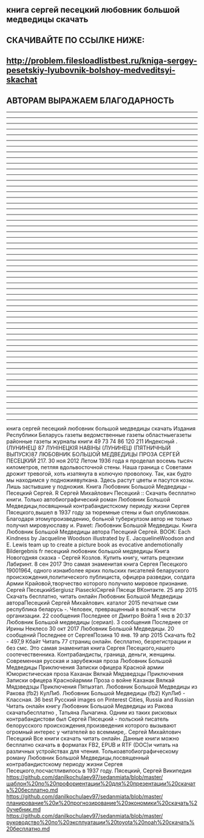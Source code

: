 книга сергей песецкий любовник большой медведицы скачать
--------------------------------------------------
СКАЧИВАЙТЕ ПО ССЫЛКЕ НИЖЕ:
--------------------------------------------------
http://problem.filesloadlistbest.ru/kniga-sergey-pesetskiy-lyubovnik-bolshoy-medveditsyi-skachat
--------------------------------------------------
АВТОРАМ ВЫРАЖАЕМ БЛАГОДАРНОСТЬ
--------------------------------------------------
--------------------------------------------------
--------------------------------------------------
--------------------------------------------------
--------------------------------------------------
--------------------------------------------------
--------------------------------------------------
--------------------------------------------------
--------------------------------------------------
--------------------------------------------------
--------------------------------------------------
--------------------------------------------------
--------------------------------------------------
--------------------------------------------------
--------------------------------------------------
--------------------------------------------------
--------------------------------------------------
--------------------------------------------------
--------------------------------------------------
--------------------------------------------------
--------------------------------------------------
--------------------------------------------------
--------------------------------------------------
--------------------------------------------------
--------------------------------------------------
--------------------------------------------------
--------------------------------------------------
--------------------------------------------------
--------------------------------------------------
--------------------------------------------------
--------------------------------------------------
--------------------------------------------------
--------------------------------------------------
--------------------------------------------------
--------------------------------------------------
--------------------------------------------------
--------------------------------------------------
--------------------------------------------------
--------------------------------------------------
--------------------------------------------------
--------------------------------------------------
--------------------------------------------------
--------------------------------------------------
--------------------------------------------------
--------------------------------------------------
--------------------------------------------------
--------------------------------------------------
--------------------------------------------------
--------------------------------------------------
--------------------------------------------------
--------------------------------------------------
--------------------------------------------------
--------------------------------------------------
--------------------------------------------------
--------------------------------------------------
--------------------------------------------------
книга сергей песецкий любовник большой медведицы скачать Издания Республики Беларусь газеты ведомственные газеты областныегазеты районные газеты журналы книги 49 73 74 86 120 211 Индексный . (ЛУНИНЕЦ) 87 ЛУНIНЕЦКIЯ НАВIНЫ (ЛУНИНЕЦ) (ПЯТНИЧНЫЙ ВЫПУСК)87 ЛЮБОВНИК БОЛЬШОЙ МЕДВЕДИЦЫ ПРОЗА СЕРГЕЙ ПЕСЕЦКИЙ 217. 30 ноя 2012  Летом 1936 года я проделал восемь тысяч километров, петляя вдольвосточной стены. Наша граница с Советами дрожит тревогой, хоть изатянута в колючую проволоку. Так, как будто мы находимся у подножиявулкана. Здесь растут цветы и пасутся козы. Лишь застывшие у подножия. Книга Любовник Большой Медведицы - Песецкий Сергей. R Сергей Михайлович Песецкий :: Скачать бесплатно книги. Только автобиографический роман Любовник Большой Медведицы,посвящнный контрабандистскому периоду жизни Сергея Пясецкого,вышел в 1937 году за тюремные стены и был опубликован. Благодаря этомупроизведению, больной туберкулзом автор не только получил мировуюславу и. Pawet: Любовник Большой Медведицы. Книга Любовник Большой Медведицы автора Песецкий Сергей. BOOK: Each Kindness by Jacqueline Woodson illustrated by E. JacquelineWoodson and E. Lewis team up to create a picture book as evocative andemotionally  Bildergebnis fr песецкий любовник большой медведицы Книга Новогодняя сказка - Сергей Козлов. Купить книгу, читать рецензии Лабиринт. 8 сен 2017  Это самая знаменитая книга Сергея Песецкого 19001964, одного изнаиболее ярких польских писателей беларуского происхождения,политического публициста, офицера разведки, солдата Армии Крайовой,творчество которого получило мировое признание.
Сергей ПесецкийSergiusz PiaseckiСяргей Пясецк  ВКонтакте. 25 апр 2015  Скачать бесплатно, читать онлайн Любовник Большой Медведицы автораПесецкий Сергей Михайлович. каталог 2015 печатные сми республика беларусь -. Человек, превращенный в волкаК чести организации. 22 сообщения Последнее от Дмитро Войта 1 янв в 20:37  Любовник Большой медведицы (сериал). 3 сообщения  Последнее от Ирины Неклесо 30 окт 2017 Любовник Большой Медведицы. 20 сообщений  Последнее от СергеяПозина 10 янв. 19 апр 2015  Cкачать fb2 - 497,9 Кбайт Читать 77 страниц онлайн. бесплатно, безрегистрации и без смс. Это самая знаменитая книга Сергея Песецкого,нашего соотечественника. Контрабандисты, граница, деньги, женщины. Современная русская и зарубежная проза  Любовник Большой Медведицы Приключения  Записки офицера Красной армии  Юмористическая проза Каханак Вялкай Мядзведзцы  Приключения  Записки офицера Краснойармии  Проза о войне  Каханак Вялкай Мядзведзцы  Приключения  Пятыэтап. Любовник Большой Медведицы из Ракова (fb2)  КулЛиб. Любовник Большой Медведицы (fb2)  КулЛиб - Классная. 36 best Русский images on Pinterest  Cities, Russia and Russian
Читать онлайн книгу Любовник Большой Медведицы из Ракова скачатьбесплатно , Татьяна Лычагина.  Одним из таких рисковых контрабандистови был Сергей Пясецкий - польский писатель белорусского происхождения,произведения которого вызывают огромный интерес у читателей во всеммире,. Сергей Михайлович Песецкий Все книги скачать читать онлайн. Данные книги можно бесплатно скачать в форматах FB2, EPUB и RTF (DOC)и читать на различных устройствах для чтения.  Толькоавтобиографическому роману Любовник Большой Медведицы,посвященный контрабандистскому периоду жизни Сергея Песецкого,посчастливилось в 1937 году. Пясецкий, Сергей  Википедия
https://github.com/danilkochulaev97/sedanmiata/blob/master/шаблон%20по%20профориентации%20для%20презентации%20скачать%20бесплатно.md
https://github.com/danilkochulaev97/sedanmiata/blob/master/планирование%20и%20прогнозирование%20экономики%20скачать%20учебник.md
https://github.com/danilkochulaev97/sedanmiata/blob/master/руководство%20по%20эксплуатации%20toyota%20noah%20скачать%20бесплатно.md